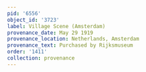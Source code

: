 ```yaml
---
pid: '6556'
object_id: '3723'
label: Village Scene (Amsterdam)
provenance_date: May 29 1919
provenance_location: Netherlands, Amsterdam
provenance_text: Purchased by Rijksmuseum
order: '1411'
collection: provenance
---
```

